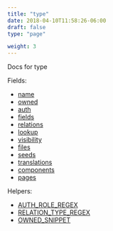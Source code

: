 ```yaml
---
title: "type"
date: 2018-04-10T11:58:26-06:00
draft: false
type: "page"

weight: 3
---
```


Docs for type

Fields:

- [name](./main/#name)
- [owned](./main/#owned)
- [auth](./main/#auth)
- [fields](./main/#fields)
- [relations](./main/#relations)
- [lookup](./main/#lookup)
- [visibility](./main/#visibility)
- [files](./main/#files)
- [seeds](./main/#seeds)
- [translations](./main/#translations)
- [components](./main/#components)
- [pages](./main/#pages)

Helpers:

- [AUTH_ROLE_REGEX](./helpers/#auth-role-regex)
- [RELATION_TYPE_REGEX](./helpers/#relation-type-regex)
- [OWNED_SNIPPET](./helpers/#owned-snippet)

